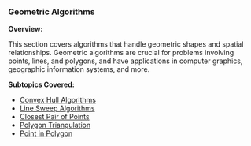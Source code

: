 ### **Geometric Algorithms**

**Overview:**

This section covers algorithms that handle geometric shapes and spatial relationships. Geometric algorithms are crucial for problems involving points, lines, and polygons, and have applications in computer graphics, geographic information systems, and more.

**Subtopics Covered:**

- [Convex Hull Algorithms](./Convex_Hull_Algorithms/README.md)
- [Line Sweep Algorithms](./Line_Sweep_Algorithms/README.md)
- [Closest Pair of Points](./Closest_Pair_of_Points/README.md)
- [Polygon Triangulation](./Polygon_Triangulation/README.md)
- [Point in Polygon](./Point_in_Polygon/README.md)

